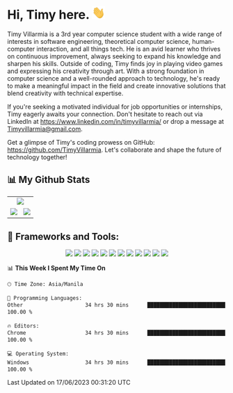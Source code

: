 <h1> Hi, Timy here. <img src="./assets/wave.gif" width="30px" height="30px"></h1> 


Timy Villarmia is a 3rd year computer science student with a wide range of interests in software engineering, theoretical computer science, human-computer interaction, and all things tech. He is an avid learner who thrives on continuous improvement, always seeking to expand his knowledge and sharpen his skills. Outside of coding, Timy finds joy in playing video games and expressing his creativity through art. With a strong foundation in computer science and a well-rounded approach to technology, he's ready to make a meaningful impact in the field and create innovative solutions that blend creativity with technical expertise.

If you're seeking a motivated individual for job opportunities or internships, Timy eagerly awaits your connection. Don't hesitate to reach out via LinkedIn at https://www.linkedin.com/in/timyvillarmia/ or drop a message at Timyvillarmia@gmail.com. 

Get a glimpse of Timy's coding prowess on GitHub: https://github.com/TimyVillarmia. Let's collaborate and shape the future of technology together!
<!-- 
![](http://github-profile-summary-cards.vercel.app/api/cards/profile-details?username=TimyVillarmia&theme=github_dark)
![](http://github-profile-summary-cards.vercel.app/api/cards/repos-per-language?username=TimyVillarmia&theme=github_dark)
![](http://github-profile-summary-cards.vercel.app/api/cards/most-commit-language?username=TimyVillarmia&theme=github_dark)
![](http://github-profile-summary-cards.vercel.app/api/cards/stats?username=TimyVillarmia&theme=github_dark)
![](http://github-profile-summary-cards.vercel.app/api/cards/productive-time?username=TimyVillarmia&theme=github_dark&utcOffset=8) -->

## 📊 My Github Stats
<table align="center" width="100%"> 
  <tr> 
    <td align="center" colspan="2"> 
     <img src="https://github-profile-summary-cards.vercel.app/api/cards/profile-details?username=TimyVillarmia&theme=dark"/>
    </td> 
  </tr> 
 
   <tr> 
    <td align="center"> 
      <img src="https://github-readme-stats.vercel.app/api?username=TimyVillarmia&show_icons=true&theme=dark">
    </td> 
    <td align="center">
     <a href="https://github.com/anuraghazra/github-readme-stats">
      <img src="https://github-readme-stats.vercel.app/api/top-langs/?username=TimyVillarmia&layout=compact&theme=dark" />
     </a>
    </td> 
   </tr> 
</table>

## 🚀 Frameworks and Tools:
<p align="center">
 <img src="https://img.shields.io/badge/React-20232A?style=for-the-badge&logo=react&logoColor=61DAFB"/>
 <img src="https://img.shields.io/badge/Vite-B73BFE?style=for-the-badge&logo=vite&logoColor=FFD62E"/>
 <img src="https://img.shields.io/badge/Bootstrap-563D7C?style=for-the-badge&logo=bootstrap&logoColor=white"/>
 <img src="https://img.shields.io/badge/Microsoft%20SQL%20Server-CC2927?style=for-the-badge&logo=microsoft%20sql%20server&logoColor=white"/>
 <img src="https://img.shields.io/badge/VSCode-0078D4?style=for-the-badge&logo=visual%20studio%20code&logoColor=white"/>
 <img src="https://img.shields.io/badge/Visual_Studio-5C2D91?style=for-the-badge&logo=visual%20studio&logoColor=white"/>
 <img src="https://img.shields.io/badge/PyCharm-000000.svg?&style=for-the-badge&logo=PyCharm&logoColor=white"/>
 <img src="https://img.shields.io/badge/GIT-E44C30?style=for-the-badge&logo=git&logoColor=white"/>
 <img src="https://img.shields.io/badge/Jupyter-F37626.svg?&style=for-the-badge&logo=Jupyter&logoColor=white"/>
 <img src="https://img.shields.io/badge/Figma-F24E1E?style=for-the-badge&logo=figma&logoColor=white"/>
 <img src="https://img.shields.io/badge/.NET-512BD4?style=for-the-badge&logo=dotnet&logoColor=white"/>
 <img src="https://img.shields.io/badge/Windows-0078D6?style=for-the-badge&logo=windows&logoColor=white"/>

</p>






<!--START_SECTION:waka-->
📊 **This Week I Spent My Time On** 

```text
🕑︎ Time Zone: Asia/Manila

💬 Programming Languages: 
Other                    34 hrs 30 mins      █████████████████████████   100.00 % 

🔥 Editors: 
Chrome                   34 hrs 30 mins      █████████████████████████   100.00 % 

💻 Operating System: 
Windows                  34 hrs 30 mins      █████████████████████████   100.00 % 
```


 Last Updated on 17/06/2023 00:31:20 UTC
<!--END_SECTION:waka--> 




                                                                                                           
                                                               
                                                                                                     

